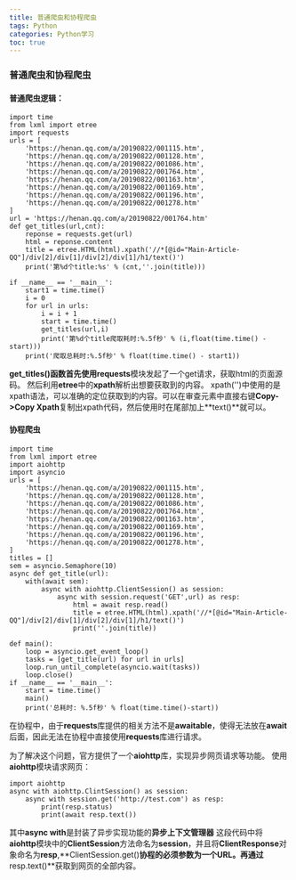 ```yaml
---
title: 普通爬虫和协程爬虫
tags: Python
categories: Python学习
toc: true
---
```

### 普通爬虫和协程爬虫
#### 普通爬虫逻辑：
```
import time
from lxml import etree
import requests
urls = [
	'https://henan.qq.com/a/20190822/001115.htm',
	'https://henan.qq.com/a/20190822/001128.htm',
	'https://henan.qq.com/a/20190822/001086.htm',
	'https://henan.qq.com/a/20190822/001764.htm',
	'https://henan.qq.com/a/20190822/001163.htm',
	'https://henan.qq.com/a/20190822/001169.htm',
	'https://henan.qq.com/a/20190822/001196.htm',
	'https://henan.qq.com/a/20190822/001278.htm'
]
url = 'https://henan.qq.com/a/20190822/001764.htm'
def get_titles(url,cnt):
	reponse = requests.get(url)
	html = reponse.content
	title = etree.HTML(html).xpath('//*[@id="Main-Article-QQ"]/div[2]/div[1]/div[2]/div[1]/h1/text()')
	print('第%d个title:%s' % (cnt,''.join(title)))

if __name__ == '__main__':
	start1 = time.time()
	i = 0
	for url in urls:
		i = i + 1
		start = time.time()
		get_titles(url,i)
		print('第%d个title爬取耗时:%.5f秒' % (i,float(time.time() - start)))
	print('爬取总耗时:%.5f秒' % float(time.time() - start1))
```
**get_titles()**函数首先使用**requests**模块发起了一个get请求，获取html的页面源码。
然后利用**etree**中的**xpath**解析出想要获取到的内容。
xpath('')中使用的是xpath语法，可以准确的定位获取到的内容。可以在审查元素中直接右键**Copy->Copy Xpath**复制出xpath代码，然后使用时在尾部加上**text()**就可以。

#### 协程爬虫
```
import time
from lxml import etree
import aiohttp
import asyncio
urls = [
	'https://henan.qq.com/a/20190822/001115.htm',
	'https://henan.qq.com/a/20190822/001128.htm',
	'https://henan.qq.com/a/20190822/001086.htm',
	'https://henan.qq.com/a/20190822/001764.htm',
	'https://henan.qq.com/a/20190822/001163.htm',
	'https://henan.qq.com/a/20190822/001169.htm',
	'https://henan.qq.com/a/20190822/001196.htm',
	'https://henan.qq.com/a/20190822/001278.htm',
]
titles = []
sem = asyncio.Semaphore(10)
async def get_title(url):
	with(await sem):
		async with aiohttp.ClientSession() as session:
			async with session.request('GET',url) as resp:
				html = await resp.read()
				title = etree.HTML(html).xpath('//*[@id="Main-Article-QQ"]/div[2]/div[1]/div[2]/div[1]/h1/text()')
				print(''.join(title))

def main():
	loop = asyncio.get_event_loop()
	tasks = [get_title(url) for url in urls]
	loop.run_until_complete(asyncio.wait(tasks))
	loop.close()
if __name__ == '__main__':
	start = time.time()
	main()
	print('总耗时: %.5f秒' % float(time.time()-start))
```
在协程中，由于**requests**库提供的相关方法不是**awaitable**，使得无法放在**await**后面，因此无法在协程中直接使用**requests**库进行请求。

为了解决这个问题，官方提供了一个**aiohttp**库，实现异步网页请求等功能。
使用**aiohttp**模块请求网页：
```
import aiohttp
async with aiohttp.ClintSession() as session:
	async with session.get('http://test.com') as resp:
		print(resp.status)
		print(await resp.text())
```
其中**async with**是封装了异步实现功能的**异步上下文管理器**
这段代码中将**aiohttp**模块中的**ClientSession**方法命名为**session**，并且将**ClientResponse**对象命名为**resp**,**ClientSession.get()**协程的必须参数为一个URL。再通过**resp.text()**获取到网页的全部内容。